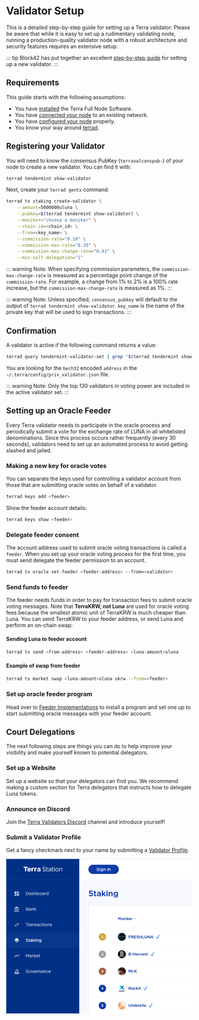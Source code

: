 # Validator Setup

This is a detailed step-by-step guide for setting up a Terra validator. Please be aware that while it is easy to set up a rudimentary validating node, running a production-quality validator node with a robust architecture and security features requires an extensive setup.

::: tip
Block42 has put together an excellent [step-by-step guide](https://medium.com/block42-blockchain-company/how-to-setup-a-terra-luna-validator-node-860d8ea7aea2)  for setting up a new validator.
:::

## Requirements

This guide starts with the following assumptions:

- You have [installed](../node/installation) the Terra Full Node Software.
- You have [connected your node](../node/join-network) to an existing network.
- You have [configured your node](../node/config) properly.
- You know your way around [terrad](../terrad).

## Registering your Validator

You will need to know the consensus PubKey (`terravalconspub-`) of your node to create a new validator. You can find it with:

```bash
terrad tendermint show-validator
```

Next, create your `terrad gentx` command:

```bash
terrad tx staking create-validator \
    --amount=5000000uluna \
    --pubkey=$(terrad tendermint show-validator) \
    --moniker="choose a moniker" \
    --chain-id=<chain_id> \
    --from=<key_name> \
    --commission-rate="0.10" \
    --commission-max-rate="0.20" \
    --commission-max-change-rate="0.01" \
    --min-self-delegation="1"
```

::: warning Note:
When specifying commission parameters, the `commission-max-change-rate` is measured as a percentage point change of the `commission-rate`. For example, a change from 1% to 2% is a 100% rate increase, but the `commission-max-change-rate` is measured as 1%.
:::

::: warning Note:
Unless specified, `consensus_pubkey` will default to the output of `terrad tendermint show-validator`. `key_name` is the name of the private key that will be used to sign transactions.
:::

## Confirmation

A validator is active if the following command returns a value:

```bash
terrad query tendermint-validator-set | grep "$(terrad tendermint show-validator)"
```

You are looking for the `bech32` encoded `address` in the `~/.terra/config/priv_validator.json` file.

::: warning Note:
Only the top 130 validators in voting power are included in the active validator set.
:::

## Setting up an Oracle Feeder

Every Terra validator needs to participate in the oracle process and periodically submit a vote for the exchange rate of LUNA in all whitelisted denominations. Since this process occurs rather frequently (every 30 seconds), validators need to set up an automated process to avoid getting slashed and jailed.

### Making a new key for oracle votes

You can separate the keys used for controlling a validator account from those that are submitting oracle votes on behalf of a validator.

```bash
terrad keys add <feeder>
```

Show the feeder account details:

```bash
terrad keys show <feeder>
```

### Delegate feeder consent

The account address used to submit oracle voting transactions is called a `feeder`. When you set up your oracle voting process for the first time, you must send delegate the feeder permission to an account.

```bash
terrad tx oracle set-feeder <feeder-address> --from=<validator>
```

### Send funds to feeder

The feeder needs funds in order to pay for transaction fees to submit oracle voting messages. Note that **TerraKRW, not Luna** are used for oracle voting fees because the smallest atomic unit of TerraKRW is much cheaper than Luna. You can send TerraKRW to your feeder address, or send Luna and perform an on-chain swap:

#### Sending Luna to feeder account

```bash
terrad tx send <from-address> <feeder-address> <luna-amount>uluna
```

#### Example of swap from feeder

```bash
terrad tx market swap <luna-amount>uluna ukrw --from=<feeder>
```

### Set up oracle feeder program

Head over to [Feeder Implementations](./oracle.md#feeder-implementations) to install a program and set one up to start submitting oracle messages with your feeder account.

## Court Delegations

The next following steps are things you can do to help improve your visibility and make yourself known to potential delegators.

### Set up a Website

Set up a website so that your delegators can find you. We recommend making a custom section for Terra delegators that instructs how to delegate Luna tokens.

### Announce on Discord

Join the [Terra Validators Discord](https://discord.gg/ZHBuKda) channel and introduce yourself!

### Submit a Validator Profile

Get a fancy checkmark next to your name by submitting a [Validator Profile](https://github.com/terra-money/validator-profiles).

![validator-profile](/img/screens/validator-check.png)
